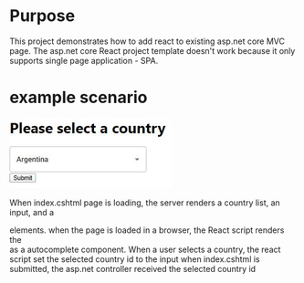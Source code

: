 # Purpose
This project demonstrates how to add react to existing asp.net core MVC page.
The asp.net core React project template doesn't work because it only supports single page application - SPA. 

# example scenario 


![](DocImages/selectCountry.JPG?raw=true)

When index.cshtml page is loading,  the server renders a country list, an input, and a <div> elements.
when the page is loaded in a browser, the React script renders the <div> as a autocomplete component.
When a user selects a country, the react script set the selected country id to the input
when index.cshtml is submitted, the asp.net controller received the selected country id
